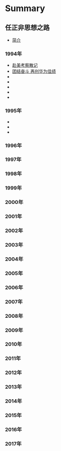 # Summary

## 任正非思想之路

* [简介](README.md)
### 1994年
* [赴美考察散记](1994/19940118_赴美考察散记.md)
* [团结奋斗 再创华为佳绩](1994/19940126_团结奋斗_再创华为佳绩.md)
* [](1994/)
* [](1994/)
* [](1994/)
* [](1994/)
* []()
### 1995年
* []()
* []()
* []()
### 1996年
### 1997年
### 1998年
### 1999年
### 2000年
### 2001年
### 2002年
### 2003年
### 2004年
### 2005年
### 2006年
### 2007年
### 2008年
### 2009年
### 2010年
### 2011年
### 2012年
### 2013年
### 2014年
### 2015年
### 2016年
### 2017年
